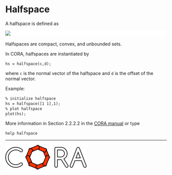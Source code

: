 # Halfspace

A halfspace is defined as

<p style="background-color: white;">
<img src="https://latex.codecogs.com/svg.image?%5Cmathcal%7BHS%7D:=%5C%7Bx%5Cin%5Cmathbb%7BR%7D%5En%5C,%7C%5C,c%5E%5Ctop%20x%5Cleq%20d%5C%7D,%5Cquad%20c%5Cin%5Cmathbb%7BR%7D%5En,d%5Cin%5Cmathbb%7BR%7D."/>
</p>

<!--
for editor.codecogs.com: 
\mathcal{HS} := \{ x \in \mathbb{R}^n \, | \, c^\top x \leq d \}, \quad c \in \mathbb{R}^n, d \in \mathbb{R} .
-->

Halfspaces are compact, convex, and unbounded sets.

In CORA, halfspaces are instantiated by

    hs = halfspace(c,d);

where ``c`` is the normal vector of the halfspace and ``d`` is the offset of the normal vector.

Example:

    % initialize halfspace
    hs = halfspace([1 1],1);
    % plot halfspace
    plot(hs);

More information in Section 2.2.2.2 in the <a target='_blank' href="https://tumcps.github.io/CORA/manual">CORA manual</a> or type

    help halfspace

<hr style="height: 1px;">

<img src="../../app/images/coraLogo_readme.svg"/>